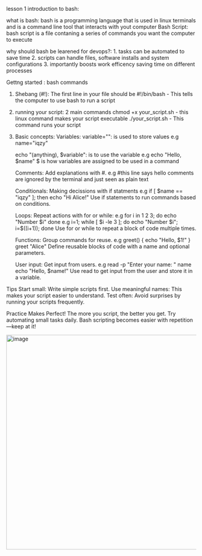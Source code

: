 lesson 1 introduction to bash:

what is bash: bash is a programming language that is used in linux terminals and is a command line tool that interacts with yout computer 
Bash Script: bash script is a file contaning a series of commands you want the computer to execute

why should bash be learened for devops?:
    1. tasks can be automated to save time
    2. scripts can handle files, software installs and system configurations
    3. importantly boosts work efficency saving time on different processes 

Gettng started : bash commands
1. Shebang (#!):
   The first line in your file should be #!/bin/bash - This tells the computer to use bash to run a script

2. running your script: 2 main commands
   chmod +x your_script.sh - this linux command makes your script executable
   ./your_script.sh - This command runs your script

3. Basic concepts:
   Variables:
   variable="": is used to store values
   e.g name="iqzy"

   echo "(anything), $variable": is to use the variable
   e.g echo "Hello, $name"
   $ is how variables are assigned to be used in a command

   Comments:
   Add explanations with #.
   e.g #this line says hello
   comments are ignored by the terminal and just seen as plain text

   Conditionals:
   Making decissions with if statments
   e.g if [ $name == "iqzy" ]; then echo "Hi Alice!"
   Use if statements to run commands based on conditions.

   Loops:
   Repeat actions with for or while:
   e.g for i in 1 2 3; do echo "Number $i" done
   e.g i=1; while [ $i -le 3 ]; do echo "Number $i"; i=$((i+1)); done
   Use for or while to repeat a block of code multiple times.

   Functions:
   Group commands for reuse.
   e.g greet() { echo "Hello, $1!" } greet "Alice"
   Define reusable blocks of code with a name and optional parameters.
   
   User input:
   Get input from users.
   e.g read -p "Enter your name: " name echo "Hello, $name!"
   Use read to get input from the user and store it in a variable.

Tips
Start small: Write simple scripts first.
Use meaningful names: This makes your script easier to understand.
Test often: Avoid surprises by running your scripts frequently.

Practice Makes Perfect!
The more you script, the better you get. Try automating small tasks daily.
Bash scripting becomes easier with repetition—keep at it!

<img width="802" height="569" alt="image" src="https://github.com/user-attachments/assets/7d529f1f-59fb-4cfc-89b3-10af3623c820" />
   

   
   
   






